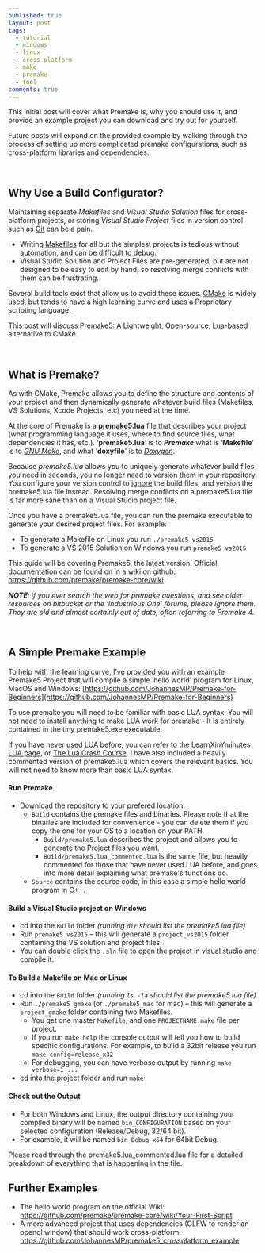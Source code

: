 ```yaml
---
published: true
layout: post
tags:
  - tutorial
  - windows
  - linux
  - cross-platform
  - make
  - premake
  - tool
comments: true
---
```

This initial post will cover what Premake is, why you should use it, and provide an example project you can download and try out for yourself.

Future posts will expand on the provided example by walking through the process of setting up more complicated premake configurations, such as cross-platform libraries and dependencies.

<br />

## Why Use a Build Configurator?

Maintaining separate _Makefiles_ and _Visual Studio Solution_ files for cross-platform projects, or storing _Visual Studio Project_ files in version control such as [Git](https://git-scm.com/) can be a pain.

- Writing [Makefiles](https://www.cs.swarthmore.edu/~newhall/unixhelp/howto_makefiles.html) for all but the simplest projects is tedious without automation, and can be difficult to debug.
- Visual Studio Solution and Project Files are pre-generated, but are not designed to be easy to edit by hand, so resolving merge conflicts with them can be frustrating.

Several build tools exist that allow us to avoid these issues. [CMake](https://cmake.org/) is widely used, but tends to have a high learning curve and uses a Proprietary scripting language.

This post will discuss [Premake5](https://premake.github.io/): A Lightweight, Open-source, Lua-based alternative to CMake.

<br />

## What is Premake?

As with CMake, Premake allows you to define the structure and contents of your project and then dynamically generate whatever build files (Makefiles, VS Solutions, Xcode Projects, etc) you need at the time.

<!-- more -->

At the core of Premake is a **premake5.lua** file that describes your project (what programming language it uses, where to find source files, what dependencies it has, etc.). ‘**premake5.lua**’ is to _**Premake**_ what is ‘**Makefile**’ is to _[GNU Make](https://www.gnu.org/software/make/)_, and what ‘**doxyfile**’ is to _[Doxygen](http://www.stack.nl/~dimitri/doxygen/)_.

Because _premake5.lua_ allows you to uniquely generate whatever build files you need in seconds, you no longer need to version them in your repository. You configure your version control to [ignore](https://git-scm.com/docs/gitignore) the build files, and version the premake5.lua file instead. Resolving merge conflicts on a premake5.lua file is far more sane than on a Visual Studio project file.

Once you have a premake5.lua file, you can run the premake executable to generate your desired project files. For example:

- To generate a Makefile on Linux you run `./premake5 vs2015`
- To generate a VS 2015 Solution on Windows you run `premake5 vs2015`

This guide will be covering Premake5, the latest version. Official documentation can be found on in a wiki on github: https://github.com/premake/premake-core/wiki. 

_**NOTE**: if you ever search the web for premake questions, and see older resources on bitbucket or the 'Industrious One' forums, please ignore them. They are old and almost certainly out of date, often referring to Premake 4._

<br />

## A Simple Premake Example

To help with the learning curve, I’ve provided you with an example Premake5 Project that will compile a simple ‘hello world’ program for Linux, MacOS and Windows: [https://github.com/JohannesMP/Premake-for-Beginners](https://github.com/JohannesMP/Premake-for-Beginners)

To use premake you will need to be familiar with basic LUA syntax. You will not need to install anything to make LUA work for premake - It is entirely contained in the tiny premake5.exe executable. 

If you have never used LUA before, you can refer to the [LearnXinYminutes LUA page](https://learnxinyminutes.com/docs/lua/), or [The Lua Crash Course](http://luatut.com/crash_course.html).  I have also included a heavily commented version of premake5.lua which covers the relevant basics. You will not need to know more than basic LUA syntax.

#### Run Premake
- Download the repository to your prefered location.
  - `Build` contains the premake files and binaries. Please note that the binaries are included for convenience - you can delete them if you copy the one for your OS to a location on your PATH.
    - `Build/premake5.lua` describes the project and allows you to generate the Project files you want.
    - `Build/premake5.lua_commented.lua` is the same file, but heavily commented for those that have never used LUA before, and goes into more detail explaining what premake's functions do.
  - `Source` contains the source code, in this case a simple hello world program in C++.
  

#### Build a Visual Studio project on Windows
- cd into the `Build` folder _(running `dir` should list the premake5.lua file)_
- Run `premake5 vs2015` – this will generate a `project_vs2015` folder containing the VS solution and project files.
- You can double click the `.sln` file to open the project in visual studio and compile it.

#### To Build a Makefile on Mac or Linux
- cd into the `Build` folder _(running `ls -la` should list the premake5.lua file)_
- Run `./premake5 gmake` (or `./premake5_mac` for mac) – this will generate a `project_gmake` folder containing two Makefiles.
  - You get one master `Makefile`, and one `PROJECTNAME.make` file per project.
  - If you run `make help` the console output will tell you how to build specific configurations. For example, to build a 32bit release you run `make config=release_x32`
  - For debugging, you can have verbose output by running `make verbose=1 ...`
- cd into the project folder and run `make`

#### Check out the Output
- For both Windows and Linux, the output directory containing your compiled binary will be named `bin_CONFIGURATION` based on your selected configuration (Release/Debug, 32/64 bit). 
- For example, it will be named `bin_Debug_x64` for 64bit Debug.

Please read through the premake5.lua_commented.lua file for a detailed breakdown of everything that is happening in the file.


## Further Examples

- The hello world program on the official Wiki: https://github.com/premake/premake-core/wiki/Your-First-Script
- A more advanced project that uses dependencies (GLFW to render an opengl window) that should work cross-platform: https://github.com/JohannesMP/premake5_crossplatform_example
